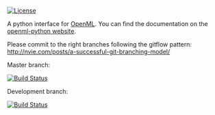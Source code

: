 [![License](https://img.shields.io/badge/License-BSD%203--Clause-blue.svg)](https://opensource.org/licenses/BSD-3-Clause)

A python interface for [OpenML](http://openml.org). You can find the documentation on the [openml-python website](https://openml.github.io/openml-python).

Please commit to the right branches following the gitflow pattern:
http://nvie.com/posts/a-successful-git-branching-model/

Master branch:

[![Build Status](https://travis-ci.com/adriansmares/OpenML-DeepLearning.svg?branch=master)](https://travis-ci.com/adriansmares/OpenML-DeepLearning)

Development branch:

[![Build Status](https://travis-ci.com/adriansmares/OpenML-DeepLearning.svg?branch=develop)](https://travis-ci.com/adriansmares/OpenML-DeepLearning)